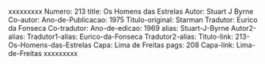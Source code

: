 xxxxxxxxx
Numero: 213
title: Os Homens das Estrelas
Autor: Stuart J Byrne
Co-autor: 
Ano-de-Publicacao: 1975
Titulo-original: Starman
Tradutor: Eurico da Fonseca
Co-tradutor: 
Ano-de-edicao: 1969
alias: Stuart-J-Byrne
Autor2-alias: 
Tradutor1-alias: Eurico-da-Fonseca
Tradutor2-alias: 
Titulo-link: 213-Os-Homens-das-Estrelas
Capa: Lima de Freitas
pags: 208
Capa-link: Lima-de-Freitas
xxxxxxxxx